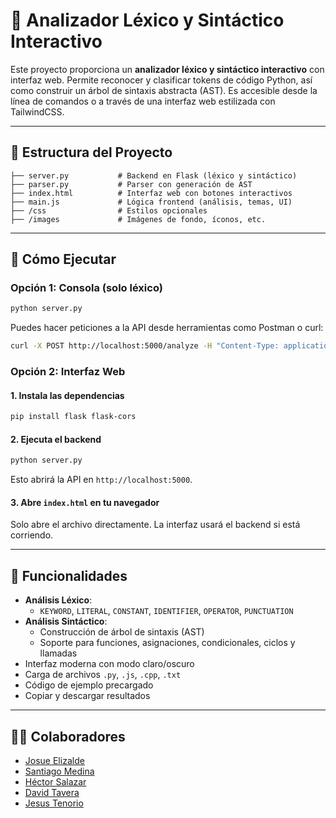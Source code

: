 # 🧠 Analizador Léxico y Sintáctico Interactivo

Este proyecto proporciona un **analizador léxico y sintáctico interactivo** con interfaz web. Permite reconocer y clasificar tokens de código Python, así como construir un árbol de sintaxis abstracta (AST). Es accesible desde la línea de comandos o a través de una interfaz web estilizada con TailwindCSS.

---

## 📁 Estructura del Proyecto

```
├── server.py           # Backend en Flask (léxico y sintáctico)
├── parser.py           # Parser con generación de AST
├── index.html          # Interfaz web con botones interactivos
├── main.js             # Lógica frontend (análisis, temas, UI)
├── /css                # Estilos opcionales
├── /images             # Imágenes de fondo, íconos, etc.
```

---

## 🚀 Cómo Ejecutar

### Opción 1: Consola (solo léxico)

```bash
python server.py
```

Puedes hacer peticiones a la API desde herramientas como Postman o curl:

```bash
curl -X POST http://localhost:5000/analyze -H "Content-Type: application/json" -d '{"code": "def suma(a, b): return a + b", "mode": "lex"}'
```

### Opción 2: Interfaz Web

#### 1. Instala las dependencias

```bash
pip install flask flask-cors
```

#### 2. Ejecuta el backend

```bash
python server.py
```

Esto abrirá la API en `http://localhost:5000`.

#### 3. Abre `index.html` en tu navegador

Solo abre el archivo directamente. La interfaz usará el backend si está corriendo.

---

## 🧪 Funcionalidades

- **Análisis Léxico**:
  - `KEYWORD`, `LITERAL`, `CONSTANT`, `IDENTIFIER`, `OPERATOR`, `PUNCTUATION`
- **Análisis Sintáctico**:
  - Construcción de árbol de sintaxis (AST)
  - Soporte para funciones, asignaciones, condicionales, ciclos y llamadas
- Interfaz moderna con modo claro/oscuro
- Carga de archivos `.py`, `.js`, `.cpp`, `.txt`
- Código de ejemplo precargado
- Copiar y descargar resultados

---

## 👨‍💻 Colaboradores

- [Josue Elizalde](https://github.com/JosJim275)
- [Santiago Medina](https://github.com/sntg-mdn)
- [Héctor Salazar](https://github.com/HectorSalazar027)
- [David Tavera](https://github.com/DavidT328)
- [Jesus Tenorio](https://github.com/JysusAle)
